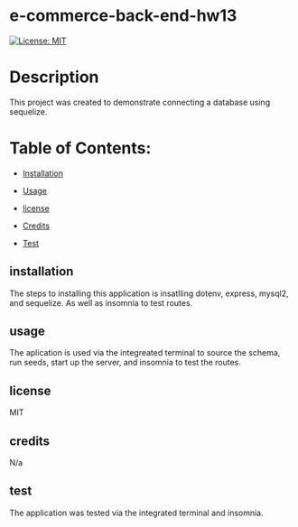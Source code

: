 # e-commerce-back-end-hw13
  
  [![License: MIT](https://img.shields.io/badge/License-MIT-yellow.svg)](https://opensource.org/licenses/MIT)
  # Description
  This project was created to demonstrate connecting a database using sequelize.
  # Table of Contents:
  * [Installation](#installation)
  * [Usage](#usage)
  
 * [license](#license)

  * [Credits](#credits)
  * [Test](#test)
  

  ## installation
  The steps to installing this application is insatlling dotenv, express, mysql2, and sequelize. As well as insomnia to test routes.

  ## usage
  The aplication is used via the integreated terminal to source the schema, run seeds, start up the server, and insomnia to test the routes.
  
  
## license

  MIT

  ## credits
  N/a

  ## test
  The application was tested via the integrated terminal and insomnia.